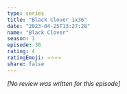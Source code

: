 ```yaml
---
type: series
title: "Black Clover 1x36"
date: "2023-04-25T13:27:28"
name: "Black Clover"
season: 1
episode: 36
rating: 4
ratingEmoji: ⭐️⭐️⭐️⭐️
share: false
---
```


*[No review was written for this episode]*
